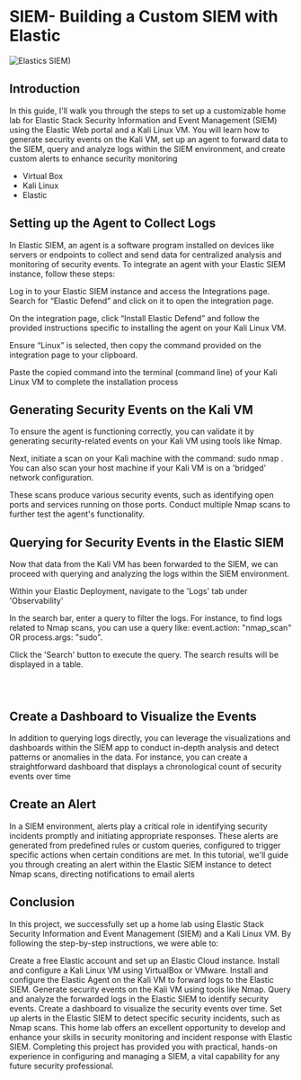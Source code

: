 # SIEM- Building a Custom SIEM with Elastic 
![Elastics SIEM)]()


## Introduction

In this guide, I'll walk you through the steps to set up a customizable home lab for Elastic Stack Security Information and Event Management (SIEM) using the Elastic Web portal and a Kali Linux VM. You will learn how to generate security events on the Kali VM, set up an agent to forward data to the SIEM, query and analyze logs within the SIEM environment, and create custom alerts to enhance security monitoring

- Virtual Box  
-  Kali Linux
-  Elastic 


## Setting up the Agent to Collect Logs 
In Elastic SIEM, an agent is a software program installed on devices like servers or endpoints to collect and send data for centralized analysis and monitoring of security events. To integrate an agent with your Elastic SIEM instance, follow these steps:

Log in to your Elastic SIEM instance and access the Integrations page.
Search for “Elastic Defend” and click on it to open the integration page.

On the integration page, click “Install Elastic Defend” and follow the provided instructions specific to installing the agent on your Kali Linux VM.

Ensure “Linux” is selected, then copy the command provided on the integration page to your clipboard.

Paste the copied command into the terminal (command line) of your Kali Linux VM to complete the installation process
![]()


## Generating Security Events on the Kali VM 
To ensure the agent is functioning correctly, you can validate it by generating security-related events on your Kali VM using tools like Nmap.

Next, initiate a scan on your Kali machine with the command: sudo nmap <vm-ip>. You can also scan your host machine if your Kali VM is on a 'bridged' network configuration.

These scans produce various security events, such as identifying open ports and services running on those ports. Conduct multiple Nmap scans to further test the agent's functionality.




## Querying for Security Events in the Elastic SIEM

Now that data from the Kali VM has been forwarded to the SIEM, we can proceed with querying and analyzing the logs within the SIEM environment.

Within your Elastic Deployment, navigate to the 'Logs' tab under 'Observability'

In the search bar, enter a query to filter the logs. For instance, to find logs related to Nmap scans, you can use a query like: event.action: "nmap_scan" OR process.args: "sudo".

Click the 'Search' button to execute the query. The search results will be displayed in a table.






![]()

![]()

![]()


## Create a Dashboard to Visualize the Events

In addition to querying logs directly, you can leverage the visualizations and dashboards within the SIEM app to conduct in-depth analysis and detect patterns or anomalies in the data. For instance, you can create a straightforward dashboard that displays a chronological count of security events over time





## Create an Alert

In a SIEM environment, alerts play a critical role in identifying security incidents promptly and initiating appropriate responses. These alerts are generated from predefined rules or custom queries, configured to trigger specific actions when certain conditions are met. In this tutorial, we'll guide you through creating an alert within the Elastic SIEM instance to detect Nmap scans, directing notifications to email alerts





## Conclusion

In this project, we successfully set up a home lab using Elastic Stack Security Information and Event Management (SIEM) and a Kali Linux VM. By following the step-by-step instructions, we were able to:

Create a free Elastic account and set up an Elastic Cloud instance.
Install and configure a Kali Linux VM using VirtualBox or VMware.
Install and configure the Elastic Agent on the Kali VM to forward logs to the Elastic SIEM.
Generate security events on the Kali VM using tools like Nmap.
Query and analyze the forwarded logs in the Elastic SIEM to identify security events.
Create a dashboard to visualize the security events over time.
Set up alerts in the Elastic SIEM to detect specific security incidents, such as Nmap scans.
This home lab offers an excellent opportunity to develop and enhance your skills in security monitoring and incident response with Elastic SIEM. Completing this project has provided you with practical, hands-on experience in configuring and managing a SIEM, a vital capability for any future security professional.
